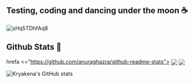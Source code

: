 ## Testing, coding and dancing under the moon ☕
![sHq5TDhfAq8](https://github.com/user-attachments/assets/33fdc89c-d79e-4872-93fd-2806d159d11c)
## Github Stats 🍄

hrefa <="https://github.com/anuraghazra/github-readme-stats">
  <img align="center" src="https://github-readme-stats.vercel.app/api/pin/?username=kryakena&repo=github-readme-stats" />
</a>
<a href="https://github.com/kryakena/convoychat">
  <img align="center" src="https://github-readme-stats.vercel.app/api/pin/?username=kryakena&repo=convoychat" />
</a>

![Kryakena's GitHub stats](https://github-readme-stats.vercel.app/api?username=kryakena&show_icons=true)
